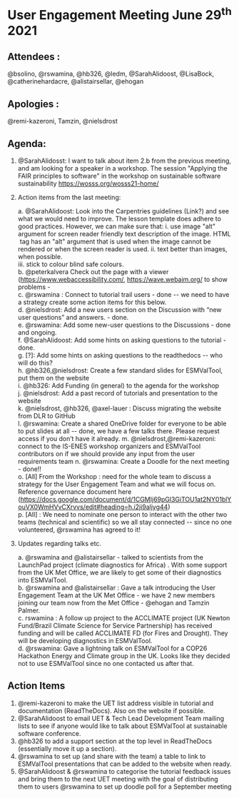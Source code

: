 # User Engagement Meeting June 29<sup>th</sup> 2021 

## Attendees : 
@bsolino, 
@rswamina, 
@hb326, 
@ledm, 
@SarahAlidoost, 
@LisaBock, 
@catherinehardacre, 
@alistairsellar, 
@ehogan  

## Apologies : 
@remi-kazeroni, Tamzin, @nielsdrost

## Agenda:

1. @SarahAlidosst: I want to talk about item 2.b from the previous meeting, and am looking for a speaker in a workshop. 
The session "Applying the FAIR principles to software" in the workshop on sustainable software sustainability https://wosss.org/wosss21-home/ 

2. Action items from the last meeting:

   a. @SarahAlidoost: Look into the Carpentries guidelines (Link?) and see what we would need to improve.
      The lesson template does adhere to good practices. However, we can make sure that: 
       i. use image "alt" argument for screen reader friendly text description of the image. HTML <img> tag has an "alt" argument that is used when the 
       image cannot be rendered or when the screen reader is used. 
       ii. text better than images, when possible.  
       iii. stick to colour blind safe colours.  
   b. @peterkalvera Check out the page with a viewer (https://www.webaccessibility.com/,  https://wave.webaim.org/  to show problems -   
   c. @rswamina : Connect to tutorial trail users - done -- we need to have a strategy create some action items for this below.     
   d. @nielsdrost: Add a new users section on the Discussion with “new user questions” and answers. - done.  
   e. @rswamina: Add some new-user questions to the Discussions - done and ongoing.  
   f. @SarahAlidoost: Add some hints on asking questions to the tutorial - done.  
   g. [?]: Add some hints on asking questions to the readthedocs -- who will do this?  
   h. @hb326,@nielsdrost: Create a few standard slides for ESMValTool, put them on the website   
   i. @hb326: Add Funding (in general) to the agenda for the workshop  
   j. @nielsdrost: Add a past record of tutorials and presentation to the website  
   k. @nielsdrost, @hb326, @axel-lauer : Discuss migrating the website from DLR to GitHub  
   l. @rswamina: Create a shared OneDrive folder for everyone to be able to put slides at all -- done, we have a few talks there. 
   Please request access if you don’t have it already.
   m. @nielsdrost,@remi-kazeroni: connect to the IS-ENES workshop organizers and ESMValTool contributors on if we should provide any input from the user 
   requirements team
   n. @rswamina: Create a Doodle for the next meeting - done!!  
   o. [All] From the Workshop : need for the whole team to discuss a strategy for the User Engagement Team and what we will focus on. Reference governance document here (https://docs.google.com/document/d/1CGMIj69pGl3GiTOU1at2NY01blYouVX0WmHVvCXrvvs/edit#heading=h.i2ji9aljyg44)  
   p. [All] : We need to nominate one person to interact with the other two teams (technical and scientific) so we all stay connected -- since no one volunteered, @rswamina has agreed to it!  


3. Updates regarding talks etc.

   a. @rswamina and @alistairsellar - talked to scientists from the LaunchPad project (climate diagnostics for Africa) . 
   With some support from the UK Met Office, we are likely to get some of their diagnostics into ESMValTool.   
   b. @rswamina and @alistairsellar : Gave a talk introducing the User Engagement Team at the UK Met Office - we have 2 new members joining our team now from 
   the Met Office - @ehogan and Tamzin Palmer.  
   c. rswamina : A follow up project to the ACCLIMATE project (UK Newton Fund/Brazil Climate Science for Service Partnership) has received 
   funding and will be called ACCLIMATE FD (for Fires and Drought). They will be developing diagnostics in ESMValTool.  
   d. @rswamina: Gave a lightning talk on ESMValTool for a COP26 Hackathon  Energy and Climate group in the UK. 
   Looks like they decided not to use ESMValTool since no one contacted us after that.  


## Action Items

1. @remi-kazeroni to make the UET list address visible in tutorial and documentation (ReadTheDocs). Also on the website if possible.
2. @SarahAlidoost to email UET & Tech Lead Development Team mailing lists to see if anyone would like to talk about ESMValTool at 
sustainable software conference.
3. @hb326 to add a support section at the top level in ReadTheDocs (essentially move it up a section).
4. @rswamina to set up (and share with the team) a table to link to ESMValTool presentations that can be added to the website when ready.
5. @SarahAlidoost & @rswamina to categorise the tutorial feedback issues and bring them to the next UET meeting with the goal of distributing them to users
@rswamina to set up doodle poll for a September meeting




